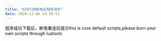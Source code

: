 ```yaml
---
title: "AIR720断电后程序消失"
date: 2020-11-06 14:39:51
---
```


<p><span style="color:#000000"><span style="font-size:14px"><span style="background-color:#ffffff">程序成功下载后，断电重连后提示this is core default scripts,please burn your own scripts through luatools</span></span></span></p>
